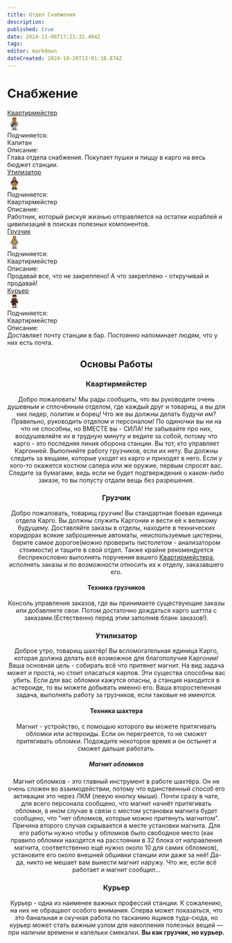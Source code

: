 ```yaml
---
title: Отдел Снабжения
description: 
published: true
date: 2024-11-06T17:21:32.484Z
tags: 
editor: markdown
dateCreated: 2024-10-20T13:01:38.874Z
---
```


# Снабжение


<div class="rolescontainer">

<div class="role">
<div class="rolename"><a href="/roles/quartermaster" class="custom-link">Квартирмейстер</a></div>
<div class="roleimg"><img src="/roles/quartermaster.png"></div>
<div class="roleheadlabel">Подчиняется:</div>
<div class="rolehead">Капитан</div>
<div class="roledesclabel">Описание:</div>  
<div class="roledesc">Глава отдела снабжения. Покупает пушки и пиццу в карго на весь бюджет станции.</div>  
</div>
 

<div class="role">
<div class="rolename"><a href="/roles/utilizer" class="custom-link">Утилизатор</a></div>
<div class="roleimg"><img src="/roles/utilizer.png"></div>
<div class="roleheadlabel">Подчиняется:</div>
<div class="rolehead">Квартирмейстер</div>
<div class="roledesclabel">Описание:</div>  
<div class="roledesc">Работник, который рискуя жизнью отправляется на остатки кораблей и цивилизаций в поисках полезных компонентов.</div>  
</div>   
  
<div class="role">
<div class="rolename"><a href="/roles/loader" class="custom-link">Грузчик</a></div>
<div class="roleimg"><img src="/roles/loader.png"></div>
<div class="roleheadlabel">Подчиняется:</div>
<div class="rolehead">Квартирмейстер</div>
<div class="roledesclabel">Описание:</div>  
<div class="roledesc">Продавай все, что не закреплено! А что закреплено - откручивай и продавай!</div>  
</div>   

<div class="role">
<div class="rolename"><a href="/roles/courier" class="custom-link">Курьер</a></div>
<div class="roleimg"><img src="/roles/courier.png"></div>
<div class="roleheadlabel">Подчиняется:</div>
<div class="rolehead">Квартирмейстер</div>
<div class="roledesclabel">Описание:</div>  
<div class="roledesc">Доставляет почту станции в бар. Постоянно напоминает людям, что у них есть почта.</div>  
</div>   
  
</div>



<center>
<div class="textcontainer">

## Основы Работы


### Квартирмейстер

Добро пожаловать! Мы рады сообщить, что вы руководите очень душевным и сплочённым отделом, где каждый друг и товарищ, а вы для них лидер, политик и борец! Что же вы должны делать будучи им? Правильно, руководить отделом и персоналом! По одиночки вы ни на что не способны, но ВМЕСТЕ вы - СИЛА! Не забывайте про них, воодушевляйте их в трудную минуту и ведите за собой, потому что карго - это последняя линия оборона станции. Вы тот, кто управляет Каргонией. Выполняйте работу грузчиков, если их нету. Вы должны следить за вещами, которые уходят из карго и приходят в него. Если у кого-то окажется костюм сапера или же оружие, первым спросят вас. Следите за бумагами, ведь если не будет подтверждения о каком-либо заказе, то вы попусту отдали вещь без разрешения.

### Грузчик

Добро пожаловать, товарищ грузчик! Вы стандартная боевая единица отдела Карго. Вы должны служить Каргонии и вести её к великому будущему. Доставляйте заказы в отделы, находите в технических коридорах всякие заброшенные автоматы, неиспользуемые цистерны, берите самое дорогое(можно проверить пистолетом - анализатором стоимости) и тащите в свой отдел. Также крайне рекомендуется беспрекословно выполнять поручения вашего [Квартирмейстера](/roles/quartermaster), исполнять заказы и по возможности относить их к отделу, заказавшего его.

#### Техника грузчиков

Консоль управления заказов, где вы принимаете существующие заказы или добавляете свои. Потом достаточно дождаться карго шаттла с заказами.(Естественно перед этим заполнив бланк заказов!).

### Утилизатор

Доброе утро, товарищ шахтёр! Вы вспомогательная единица Карго, которая должна делать всё возможное для благополучия Каргонии! Ваша основная цель - собирать всё что притянет магнит. На вид задача может и проста, но стоит опасаться карпов. Эти существа способны вас убить. Если для вас обломки кажутся опасны, а станция находится в астероиде, то вы можете добывать именно его. Ваша второстепенная задача, выполнять работу за грузчиков, если таковые не имеются.

#### Техника шахтера

Магнит - устройство, с помощью которого вы можете притягивать обломки или астероиды. Если он перегреется, то не сможет притягивать обломки. Подождите некоторое время и он остынет и сможет дальше работать.

##### Магнит обломков

Магнит обломков - это главный инструмент в работе шахтёра. Он не очень сложен во взаимодействии, потому что единственный способ его активации это через ЛКМ (левую кнопку мыши). Почти сразу в чате, для всего персонала сообщено, что магнит начнёт притягивать обломки, в ином случае в связи с местом установки магнита будет сообщено, что "нет обломков, которые можно притянуть магнитом". Причина второго случая скрывается в месте установки магнита. Для его работы нужно чтобы у обломков было свободное место (как правило обломки находятся на расстоянии в 32 блока от направления магнита, соответственно ещё нужно около 10 для самих обломков), установите его около внешней обшивки станции или даже за неё! Да-да, никто не мешает вам вынести магнит наружу. Что же, если всё работает и магнит сообщил...

### Курьер

Курьер - одна из наименее важных профессий станции. К сожалению, на них не обращают особого внимания. Сперва может показаться, что это банальная и скучная работа по тасканию ящиков туда-сюда, но курьер может стать важным узлом для накопления полезных вещей — при наличии времени и капельки смекалки. <b>Вы как грузчик, но курьер.</b>

</div>
</center>